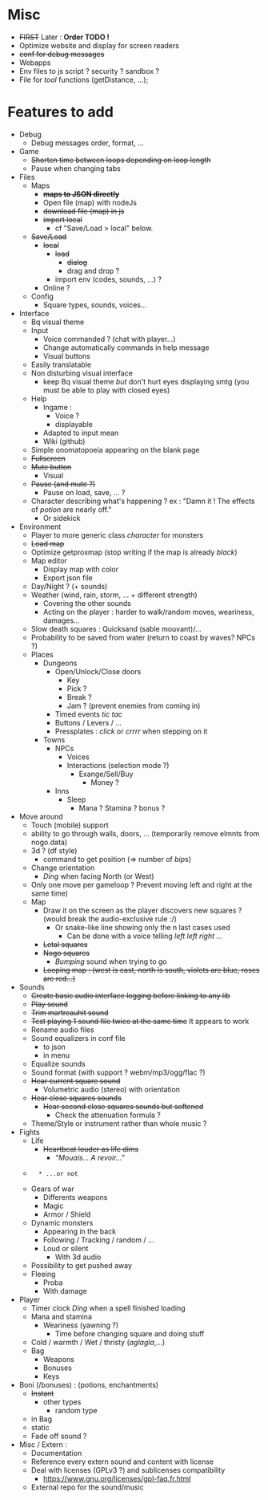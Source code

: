 Misc
====
* ~~FIRST~~ Later : **Order TODO !**
* Optimize website and display for screen readers
* ~~conf for debug messages~~
* Webapps
* Env files to js script ? security ? sandbox ?
* File for *tool* functions (getDistance, ...);

Features to add
===============
* Debug
    * Debug messages order, format, ...
* Game
    * ~~Shorten time between loops depending on loop length~~
    * Pause when changing tabs
* Files
    * Maps
        * ~~**maps to JSON directly**~~
        * Open file (map) with nodeJs
        * ~~download file (map) in js~~
        * ~~import local~~
            * cf "Save/Load > local" below.
    * ~~Save/Load~~
        * ~~local~~
            * ~~load~~
                * ~~dialog~~
                * drag and drop ?
            * import env (codes, sounds, ...) ?
        * Online ?
    * Config
        * Square types, sounds, voices...
* Interface
    * Bq visual theme
    * Input
        * Voice commanded ? (chat with player...)
        * Change automatically commands in help message
        * Visual buttons
    * Easily translatable
    * Non disturbing visual interface
        * keep Bq visual theme *but*
            don't hurt eyes displaying smtg (you must be able to play with closed eyes)
    * Help
        * Ingame :
            * Voice ?
            * displayable
        * Adapted to input mean
        * Wiki (github)
    * Simple onomatopoeia appearing on the blank page
    * ~~Fullscreen~~
    * ~~Mute button~~
        * Visual
    * ~~Pause (and mute ?)~~
        * Pause on load, save, ... ?
    * Character describing what's happening ?
        ex : "Damn it ! The effects of *potion* are nearly off."
        * Or sidekick
* Environment
    * Player to more generic class *character* for monsters
    * ~~Load map~~
    * Optimize getproxmap (stop writing if the map is already *black*)
    * Map editor
        * Display map with color
        * Export json file
    * Day/Night ? (+ sounds)
    * Weather (wind, rain, storm, ... + different strength)
        * Covering the other sounds
        * Acting on the player : harder to walk/random moves, weariness, damages...
    * Slow death squares : Quicksand (sable mouvant)/...
    * Probability to be saved from water (return to coast by waves? NPCs ?)
    * Places
        * Dungeons
            * Open/Unlock/Close doors
                * Key
                * Pick ?
                * Break ?
                * Jam ? (prevent enemies from coming in)
            * Timed events *tic tac*
            * Buttons / Levers / ...
            * Pressplates : *click* or *crrrr* when stepping on it
        * Towns
            * NPCs
                * Voices
                * Interactions (selection mode ?)
                    * Exange/Sell/Buy
                        * Money ?
            * Inns
                * Sleep
                    * Mana ? Stamina ? bonus ?
* Move around
    * Touch (mobile) support
    * ability to go through walls, doors, ... (temporarily remove elmnts from nogo.data)
    * 3d ? (df style)
        * command to get position (=> number of *bip*s)
    * Change orientation
        * *Ding* when facing North (or West)
    * Only one move per gameloop ? Prevent moving left and right at the same time)
    * Map
        * Draw it on the screen as the player discovers new squares ? (would break the audio-exclusive rule :/)
            * Or snake-like line showing only the n last cases used
                * Can be done with a voice telling *left left right ...*
        * ~~Letal squares~~
        * ~~Nogo squares~~
            * *Bumping* sound when trying to go
        * ~~Looping map : (west is east, north is south, violets are blue, roses are red...)~~
* Sounds
    * ~~Create basic audio interface logging before linking to any lib~~
    * ~~Play sound~~
    * ~~Trim martreauhit sound~~
    * ~~Test playing 1 sound file twice at the same time~~ It appears to work
    * Rename audio files
    * Sound equalizers in conf file
        * to json
        * in menu
    * Equalize sounds
    * Sound format (with support ? webm/mp3/ogg/flac ?)
    * ~~Hear current square sound~~
        * Volumetric audio (stereo) with orientation
    * ~~Hear close squares sounds~~
        * ~~Hear second close squares sounds but softened~~
            * Check the attenuation formula ?
    * Theme/Style or instrument rather than whole music ?
* Fights
    * Life
        * ~~Heartbeat louder as life dims~~
            * *"Mouais... A revoir..."*
    * ~~~Turn based...~~~
        * ...or not
    * Gears of war
        * Differents weapons
        * Magic
        * Armor / Shield
    * Dynamic monsters
        * Appearing in the back
        * Following / Tracking / random / ...
        * Loud or silent
            * With 3d audio
    * Possibility to get pushed away
    * Fleeing
        * Proba
        * With damage
* Player
    * Timer clock *Ding* when a spell finished loading
    * Mana and stamina
        * Weariness (yawning ?)
            * Time before changing square and doing stuff
    * Cold / warmth / Wet / thristy (*aglagla*,...)
    * Bag
        * Weapons
        * Bonuses
        * Keys
* Boni (/bonuses) : (potions, enchantments)
    * ~~Instant~~
        * other types
            * random type
    * in Bag
    * static
    * Fade off sound ?
* Misc / Extern :
    * Documentation
    * Reference every extern sound and content with license
    * Deal with licenses (GPLv3 ?) and sublicenses compatibility
        * https://www.gnu.org/licenses/gpl-faq.fr.html
    * External repo for the sound/music
